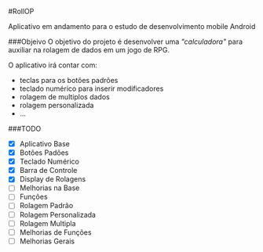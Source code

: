 #RollOP

Aplicativo em andamento para o estudo de desenvolvimento mobile Android

###Objeivo
O objetivo do projeto é desenvolver uma *"calculadora"* para auxiliar na rolagem de dados em um jogo de RPG.

O aplicativo irá contar com:
 - teclas para os botões padrões
 - teclado numérico para inserir modificadores
 - rolagem de multiplos dados
 - rolagem personalizada
 - ...

###TODO

- [x] Aplicativo Base
 - [x] Botões Padões
 - [x] Teclado Numérico
 - [x] Barra de Controle
 - [x] Display de Rolagens
 - [ ] Melhorias na Base
- [ ] Funções
 - [ ] Rolagem Padrão
 - [ ] Rolagem Personalizada
 - [ ] Rolagem Multipla
 - [ ] Melhorias de Funções
- [ ] Melhorias Gerais
